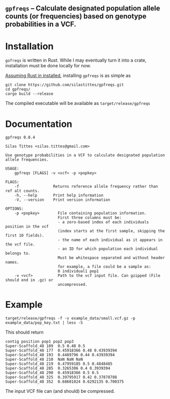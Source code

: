 ## `gpfreqs` – Calculate designated population allele counts (or frequencies) based on genotype probabilities in a VCF.

# Installation

`gofreqs` is written in Rust. While I may eventually turn it into a crate, installation must be done locally for now. 

[Assuming Rust in installed](https://www.rust-lang.org/tools/install), installing `gpfreqs` is as simple as 

```
git clone https://github.com/silastittes/gpfreqs.git
cd gpfreqs/
cargo build --release
```

The compiled executable will be available as `target/release/gpfreqs`

# Documentation

```
gpfreqs 0.0.4

Silas Tittes <silas.tittes@gmail.com>

Use genotype probabilities in a VCF to calculate designated population allele frequencies.

USAGE:
    gpfreqs [FLAGS] -v <vcf> -p <popkey>

FLAGS:
    -f               Returns reference allele frequency rather than ref alt counts.
    -h, --help       Print help information
    -V, --version    Print version information

OPTIONS:
    -p <popkey>        File containing population information.
                       First three columns must be:
                       - a zero-based index of each individuals position in the vcf
                       (index starts at the first sample, skipping the first 10 fields).
                       - the name of each individual as it appears in the vcf file.
                       - an ID for which population each individual belongs to.
                       Must be whitespace separated and without header names.
                       for example, a file could be a sample as:
                       0 individual1 pop1
    -v <vcf>           Path to the vcf input file. Can gzipped (File should end in .gz) or
                       uncompressed.
```

# Example

```
target/release/gpfreqs -f -v example_data/small.vcf.gz -p example_data/pop_key.txt | less -S
```

This should return

```
contig position pop1 pop2 pop3 
Super-Scaffold_48 109  0.5 0.48 0.5
Super-Scaffold_48 177  0.45918366 0.48 0.43939394
Super-Scaffold_48 193  0.4489796 0.44 0.43939394
Super-Scaffold_48 210  NaN NaN NaN
Super-Scaffold_48 219  0.47959185 0.5 0.4848485
Super-Scaffold_48 285  0.3265306 0.4 0.3939394
Super-Scaffold_48 290  0.45918366 0.5 0.5
Super-Scaffold_48 325  0.39795917 0.42 0.37878788
Super-Scaffold_48 352  0.68601024 0.6292135 0.700375
```

The input VCF file can (and should) be compressed.

